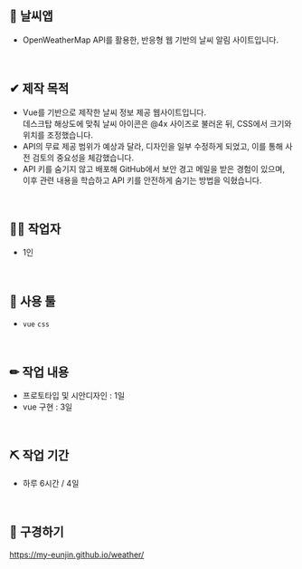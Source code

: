 ## 📒 날씨앱
- OpenWeatherMap API를 활용한, 반응형 웹 기반의 날씨 알림 사이트입니다.

<br/>

## ✔ 제작 목적
- Vue를 기반으로 제작한 날씨 정보 제공 웹사이트입니다.<br/>
  데스크탑 해상도에 맞춰 날씨 아이콘은 @4x 사이즈로 불러온 뒤, CSS에서 크기와 위치를 조정했습니다.
- API의 무료 제공 범위가 예상과 달라, 디자인을 일부 수정하게 되었고, 이를 통해 사전 검토의 중요성을 체감했습니다.
- API 키를 숨기지 않고 배포해 GitHub에서 보안 경고 메일을 받은 경험이 있으며,<br/>
  이후 관련 내용을 학습하고 API 키를 안전하게 숨기는 방법을 익혔습니다.
  
<br/>

## 🙋‍♀️ 작업자
- 1인

<br/>

## 📌 사용 툴
- `vue` `css`
  
<br/>

## ✏ 작업 내용
- 프로토타입 및 시안디자인 : 1일
- vue 구현 : 3일

<br/>

## ⛏ 작업 기간
- 하루 6시간 / 4일

<br/>

## 👀 구경하기
https://my-eunjin.github.io/weather/
